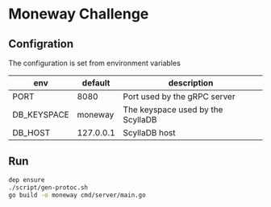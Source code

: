 # Moneway Challenge

## Configration
The configuration is set from environment variables

| env  |  default  |  description  | 
|---|---|---|
| PORT  |  8080  |  Port used by the gRPC server  |
| DB_KEYSPACE  | moneway |  The keyspace used by the ScyllaDB  |
| DB_HOST | 127.0.0.1 |  ScyllaDB host  |


## Run
```bash
dep ensure
./script/gen-protoc.sh
go build -o moneway cmd/server/main.go
```